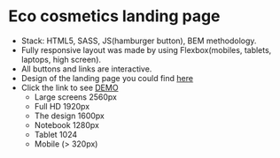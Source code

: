 # Eco cosmetics landing page
- Stack: HTML5, SASS, JS(hamburger button), BEM methodology.
- Fully responsive layout was made by using Flexbox(mobiles, tablets, laptops, high screen).
- All buttons and links are interactive.
- Design of the landing page you could find [here](https://www.figma.com/file/Jryi2RU2LgK2bfwsxldABC/brand_of_eco-cosmetics-(Copy))
- Click the link to see [DEMO](https://elizabeth-honch.github.io/Eco_cosmetics/)
  - Large screens 2560px
  - Full HD 1920px
  - The design 1600px
  - Notebook 1280px
  - Tablet 1024
  - Mobile (> 320px)
